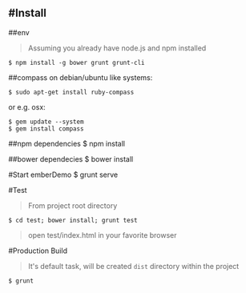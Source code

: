 
#Install
---

##env

> Assuming you already have node.js and npm installed

    $ npm install -g bower grunt grunt-cli

##compass
on debian/ubuntu like systems:

    $ sudo apt-get install ruby-compass

or e.g. osx:

    $ gem update --system
    $ gem install compass
    
##npm dependencies
    $ npm install

##bower dependecies
    $ bower install

#Start emberDemo
    $ grunt serve

#Test
> From project root directory

    $ cd test; bower install; grunt test


> open test/index.html in your favorite browser

#Production Build

> It's default task, will be created `dist` directory within the project

    $ grunt
